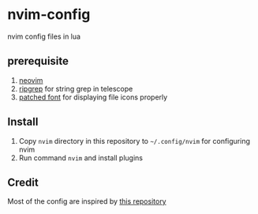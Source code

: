# nvim-config
nvim config files in lua

## prerequisite
1. [neovim](https://github.com/neovim/neovim) 
2. [ripgrep](https://github.com/BurntSushi/ripgrep) for string grep in telescope
3. [patched font](https://www.nerdfonts.com/) for displaying file icons properly

## Install
1. Copy `nvim` directory in this repository to `~/.config/nvim` for configuring nvim
2. Run command `nvim` and install plugins

## Credit
Most of the config are inspired by [this repository](https://github.com/josean-dev/dev-environment-files)
